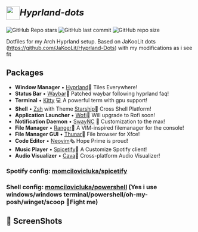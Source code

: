 <h1>
 <b style="font-size:24px;line-height:24px;vertical-align:middle;"><i><img src="https://cdn0.iconfinder.com/data/icons/flat-round-system/512/archlinux-512.png" width="36px" style="vertical-align:middle;">Hyprland-dots</i></b>
</h1>

![GitHub Repo stars](https://img.shields.io/github/stars/momcilovicluka/Hyprland-Dots?style=for-the-badge&color=0000ff) ![GitHub last commit](https://img.shields.io/github/last-commit/momcilovicluka/Hyprland-Dots?style=for-the-badge&color=0000ff) ![GitHub repo size](https://img.shields.io/github/repo-size/momcilovicluka/Hyprland-Dots?style=for-the-badge&color=0000ff)

Dotfiles for my Arch Hyprland setup. Based on JaKooLit dots (https://github.com/JaKooLit/Hyprland-Dots) with my modifications as i see fit

## Packages
- **Window Manager** • [Hyprland](https://github.com/hyprwm/Hyprland)🎨 Tiles Everywhere!
- **Status Bar** • [Waybar](https://github.com/Alexays/Waybar)🧴 Patched waybar following hyprland faq!
- **Terminal** • [Kitty](https://github.com/kovidgoyal/kitty) 💻 A powerful term with gpu support!
- **Shell** • [Zsh](https://www.zsh.org/) with Theme [Starship](https://github.com/starship/starship)🐚 Cross Shell Platform!
- **Application Launcher** • [Wofi](https://hg.sr.ht/~scoopta/wofi)🚀 Will upgrade to Rofi soon!
- **Notification Daemon** • [SwayNC](https://github.com/ErikReider/SwayNotificationCenter) 🍃 Customization to the max!
- **File Manager** • [Ranger](https://github.com/ranger/ranger)📁 A VIM-inspired filemanager for the console!
- **File Manager GUI** • [Thunar](https://wiki.archlinux.org/title/thunar)📂 File browser for Xfce!
- **Code Editor** • [Neovim](https://github.com/neovim/neovim)🗞️ Hope Prime is proud!
- **Music Player** • [Spicetify](https://github.com/spicetify/spicetify-cli)🎹 A Customize Spotify client!
- **Audio Visualizer** • [Cava](https://github.com/karlstav/cava)🎼 Cross-platform Audio Visualizer!

### Spotify config: [momcilovicluka/spicetify](https://github.com/momcilovicluka/spicetify)

### Shell config: [momcilovicluka/powershell](https://github.com/momcilovicluka/powershell) (Yes i use windows/windows terminal/powershell/oh-my-posh/winget/scoop 👊Fight me)

## 🐜 ScreenShots
